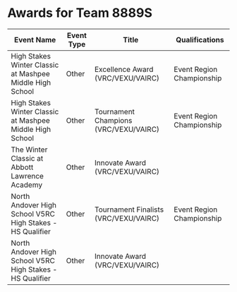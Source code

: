 # Awards for Team 8889S

| Event Name | Event Type | Title | Qualifications |
|------------|------------|-------|----------------|
| High Stakes Winter Classic at Mashpee Middle High School | Other | Excellence Award (VRC/VEXU/VAIRC) | Event Region Championship |
| High Stakes Winter Classic at Mashpee Middle High School | Other | Tournament Champions (VRC/VEXU/VAIRC) | Event Region Championship |
| The Winter Classic at Abbott Lawrence Academy | Other | Innovate Award (VRC/VEXU/VAIRC) |  |
| North Andover High School V5RC High Stakes - HS Qualifier | Other | Tournament Finalists (VRC/VEXU/VAIRC) | Event Region Championship |
| North Andover High School V5RC High Stakes - HS Qualifier | Other | Innovate Award (VRC/VEXU/VAIRC) |  |
